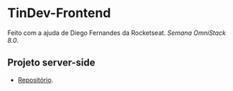# TinDev-Frontend
Feito com a ajuda de Diego Fernandes da Rocketseat. *Semana OmniStack 8.0*.

## Projeto server-side
- [Repositório](https://github.com/JoseMayconHS/tindev-backend).
